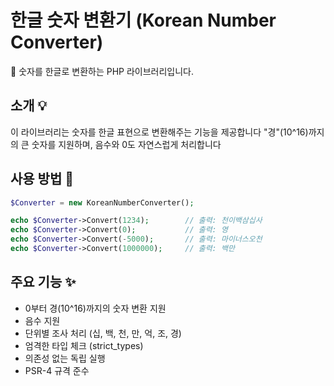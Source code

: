 
# 한글 숫자 변환기 (Korean Number Converter)

🔢 숫자를 한글로 변환하는 PHP 라이브러리입니다.

## 소개 💡

이 라이브러리는 숫자를 한글 표현으로 변환해주는 기능을 제공합니다
"경"(10^16)까지의 큰 숫자를 지원하며, 음수와 0도 자연스럽게 처리합니다

## 사용 방법 🚀

```php
$Converter = new KoreanNumberConverter();

echo $Converter->Convert(1234);        // 출력: 천이백삼십사
echo $Converter->Convert(0);           // 출력: 영
echo $Converter->Convert(-5000);       // 출력: 마이너스오천
echo $Converter->Convert(1000000);     // 출력: 백만
```

## 주요 기능 ✨

- 0부터 경(10^16)까지의 숫자 변환 지원
- 음수 지원
- 단위별 조사 처리 (십, 백, 천, 만, 억, 조, 경)
- 엄격한 타입 체크 (strict_types)
- 의존성 없는 독립 실행
- PSR-4 규격 준수


